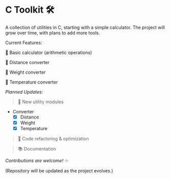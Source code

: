 # C Toolkit 🛠️

A collection of utilities in C, starting with a simple calculator. The project will grow over time, with plans to add more tools.

Current Features:

🧮 Basic calculator (arithmetic operations)

🧮 Distance converter

🧮 Weight converter

🧮 Temperature converter

*Planned Updates:*

> 📌 New utility modules
  - Converter
    - [x] Distance
    - [x] Weight
    - [x] Temperature   

> 🔄 Code refactoring & optimization

> 📚 Documentation

*Contributions are welcome! ✨*

(Repository will be updated as the project evolves.)

